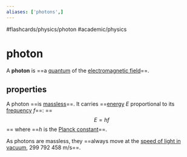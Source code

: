 ```yaml
---
aliases: ['photons',]
---
```


#flashcards/physics/photon #academic/physics

# photon

A __photon__ is ==a [quantum](quantum.md) of the [electromagnetic field](electromagnetic%20field.md)==.

## properties

A photon ==is [massless](massless%20particle.md)==. It carries ==[energy](energy.md) $E$ proportional to its [frequency](frequency.md) $f$==:
==$$E=hf$$==
where ==$h$ is the [Planck constant](Planck%20constant.md)==.

As photons are massless, they ==always move at the [speed of light in vacuum](speed%20of%20light.md), 299&nbsp;792&nbsp;458&nbsp;m/s==.
